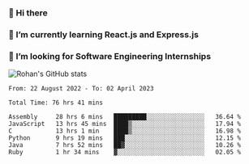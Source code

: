 ### 👋 Hi there 

<!--
**rohznmdev/rohznmdev** is a ✨ _special_ ✨ repository because its `README.md` (this file) appears on your GitHub profile.

Here are some ideas to get you started:

- 🔭 I’m currently working on ...
- 🌱 I’m currently learning Ruby and Ruby on Rails
- 👯 I’m looking to collaborate on ...
- 🤔 I’m looking for help with ...
- 💬 Ask me about ...
- 📫 How to reach me: ...
- 😄 Pronouns: ...
- ⚡ Fun fact: ...
-->
### 🌱 I’m currently learning React.js and Express.js
### 🤔 I’m looking for Software Engineering Internships
![Rohan's GitHub stats](https://github-readme-stats.vercel.app/api?username=rohznmdev&theme=dark&show_icons=true)

<!--START_SECTION:waka-->

```text
From: 22 August 2022 - To: 02 April 2023

Total Time: 76 hrs 41 mins

Assembly     28 hrs 6 mins   █████████░░░░░░░░░░░░░░░░   36.64 %
JavaScript   13 hrs 45 mins  ████▒░░░░░░░░░░░░░░░░░░░░   17.94 %
C            13 hrs 1 min    ████▒░░░░░░░░░░░░░░░░░░░░   16.98 %
Python       9 hrs 19 mins   ███░░░░░░░░░░░░░░░░░░░░░░   12.15 %
Java         7 hrs 52 mins   ██▓░░░░░░░░░░░░░░░░░░░░░░   10.26 %
Ruby         1 hr 34 mins    ▓░░░░░░░░░░░░░░░░░░░░░░░░   02.05 %
```

<!--END_SECTION:waka-->
